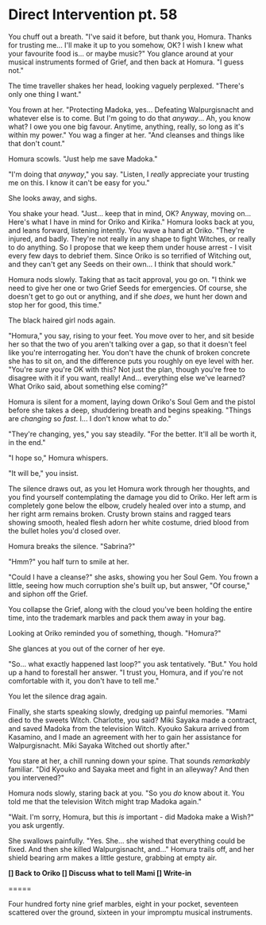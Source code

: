 # Direct Intervention pt. 58

You chuff out a breath. "I've said it before, but thank you, Homura. Thanks for trusting me... I'll make it up to you somehow, OK? I wish I knew what your favourite food is... or maybe music?" You glance around at your musical instruments formed of Grief, and then back at Homura. "I guess not."

The time traveller shakes her head, looking vaguely perplexed. "There's only one thing I want."

You frown at her. "Protecting Madoka, yes... Defeating Walpurgisnacht and whatever else is to come. But I'm going to do that *anyway*... Ah, you know what? I owe you one big favour. Anytime, anything, really, so long as it's within my power." You wag a finger at her. "And cleanses and things like that don't count."

Homura scowls. "Just help me save Madoka."

"I'm doing that *anyway*," you say. "Listen, I *really* appreciate your trusting me on this. I know it can't be easy for you."

She looks away, and sighs.

You shake your head. "Just... keep that in mind, OK? Anyway, moving on... Here's what I have in mind for Oriko and Kirika." Homura looks back at you, and leans forward, listening intently. You wave a hand at Oriko. "They're injured, and badly. They're not really in any shape to fight Witches, or really to do anything. So I propose that we keep them under house arrest - I visit every few days to debrief them. Since Oriko is so terrified of Witching out, and they can't get any Seeds on their own... I think that should work."

Homura nods slowly. Taking that as tacit approval, you go on. "I think we need to give her one or two Grief Seeds for emergencies. Of course, she doesn't get to go out or anything, and if she *does*, we hunt her down and stop her for good, this time."

The black haired girl nods again.

"Homura," you say, rising to your feet. You move over to her, and sit beside her so that the two of you aren't talking over a gap, so that it doesn't feel like you're interrogating her. You don't have the chunk of broken concrete she has to sit on, and the difference puts you roughly on eye level with her. "You're *sure* you're OK with this? Not just the plan, though you're free to disagree with it if you want, really! And... everything else we've learned? What Oriko said, about something else coming?"

Homura is silent for a moment, laying down Oriko's Soul Gem and the pistol before she takes a deep, shuddering breath and begins speaking. "Things are *changing* so *fast*. I... I don't know what to *do*."

"They're changing, yes," you say steadily. "For the better. It'll all be worth it, in the end."

"I hope so," Homura whispers.

"It will be," you insist.

The silence draws out, as you let Homura work through her thoughts, and you find yourself contemplating the damage you did to Oriko. Her left arm is completely gone below the elbow, crudely healed over into a stump, and her right arm remains broken. Crusty brown stains and ragged tears showing smooth, healed flesh adorn her white costume, dried blood from the bullet holes you'd closed over.

Homura breaks the silence. "Sabrina?"

"Hmm?" you half turn to smile at her.

"Could I have a cleanse?" she asks, showing you her Soul Gem. You frown a little, seeing how much corruption she's built up, but answer, "Of course," and siphon off the Grief.

You collapse the Grief, along with the cloud you've been holding the entire time, into the trademark marbles and pack them away in your bag.

Looking at Oriko reminded you of something, though. "Homura?"

She glances at you out of the corner of her eye.

"So... what exactly happened last loop?" you ask tentatively. "But." You hold up a hand to forestall her answer. "I trust you, Homura, and if you're not comfortable with it, you don't have to tell me."

You let the silence drag again.

Finally, she starts speaking slowly, dredging up painful memories. "Mami died to the sweets Witch. Charlotte, you said? Miki Sayaka made a contract, and saved Madoka from the television Witch. Kyouko Sakura arrived from Kasamino, and I made an agreement with her to gain her assistance for Walpurgisnacht. Miki Sayaka Witched out shortly after."

You stare at her, a chill running down your spine. That sounds *remarkably* familiar. "Did Kyouko and Sayaka meet and fight in an alleyway? And then you intervened?"

Homura nods slowly, staring back at you. "So you *do* know about it. You told me that the television Witch might trap Madoka again."

"Wait. I'm sorry, Homura, but this *is* important - did Madoka make a Wish?" you ask urgently.

She swallows painfully. "Yes. She... she wished that everything could be fixed. And then she killed Walpurgisnacht, and..." Homura trails off, and her shield bearing arm makes a little gesture, grabbing at empty air.

**\[] Back to Oriko
\[] Discuss what to tell Mami
\[] Write-in**

\=====​

Four hundred forty nine grief marbles, eight in your pocket, seventeen scattered over the ground, sixteen in your impromptu musical instruments.
